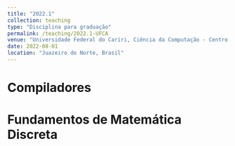 ```yaml
---
title: "2022.1"
collection: teaching
type: "Disciplina para graduação"
permalink: /teaching/2022.1-UFCA
venue: "Universidade Federal do Cariri, Ciência da Computação - Centro de Ciências e Tecnologia"
date: 2022-08-01
location: "Juazeiro do Norte, Brasil"
---
```


# Compiladores
# Fundamentos de Matemática Discreta